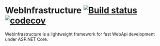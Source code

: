 # WebInfrastructure [![Build status](https://ci.appveyor.com/api/projects/status/5oqd13m1ernncp1p/branch/master?svg=true)](https://ci.appveyor.com/project/litichevskiydv/webinfrastructure/branch/master) [![codecov](https://codecov.io/gh/litichevskiydv/WebInfrastructure/branch/master/graph/badge.svg)](https://codecov.io/gh/litichevskiydv/WebInfrastructure)


WebInfrastructure is a lightweight framework for fast WebApi development under ASP.NET Core.
